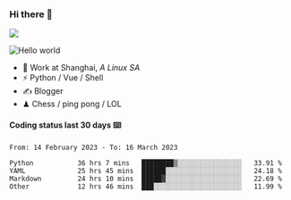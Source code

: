 ### Hi there 👋
![](https://komarev.com/ghpvc/?username=Xuhandsome)


<img src="https://github-readme-stats.vercel.app/api?username=XuHandsome&show_icons=true&theme=merko" alt="Hello world">

<br/>

- 🍻  Work at Shanghai, _A Linux SA_
- ⚡  Python / Vue / Shell
- ✍️  Blogger
- ♟  Chess / ping pong / LOL

#### Coding status last 30 days ⌨️

<!--START_SECTION:waka-->

```text
From: 14 February 2023 - To: 16 March 2023

Python           36 hrs 7 mins   ████████▒░░░░░░░░░░░░░░░░   33.91 %
YAML             25 hrs 45 mins  ██████░░░░░░░░░░░░░░░░░░░   24.18 %
Markdown         24 hrs 10 mins  █████▓░░░░░░░░░░░░░░░░░░░   22.69 %
Other            12 hrs 46 mins  ███░░░░░░░░░░░░░░░░░░░░░░   11.99 %
```

<!--END_SECTION:waka-->
